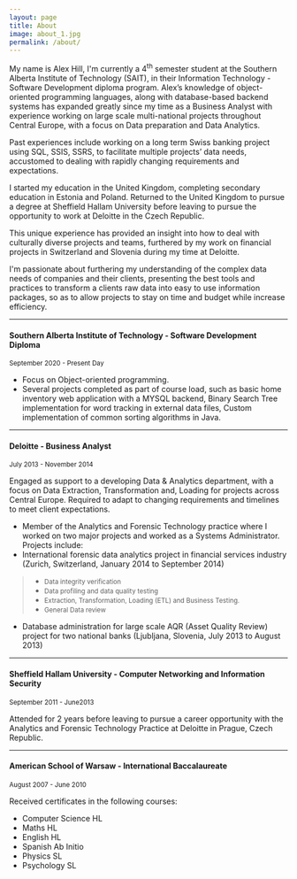 ```yaml
---
layout: page
title: About
image: about_1.jpg
permalink: /about/
---
```


My name is Alex Hill, I'm currently a 4<sup>th</sup> semester student at the Southern Alberta Institute of Technology (SAIT), in their Information Technology - Software Development diploma program. Alex’s knowledge of object-oriented programming languages, along with database-based backend systems has expanded greatly since my time as a Business Analyst with experience working on large scale multi-national projects throughout Central Europe, with a focus on Data preparation and Data Analytics. 

Past experiences include working on a long term Swiss banking project using SQL, SSIS, SSRS, to facilitate multiple projects’ data needs, accustomed to dealing with rapidly changing requirements and expectations.

I started my education in the United Kingdom, completing secondary education in Estonia and Poland. Returned to the United Kingdom to pursue a degree at Sheffield Hallam University before leaving to pursue the opportunity to work at Deloitte in the Czech Republic.

This unique experience has provided an insight into how to deal with culturally diverse projects and teams, furthered by my work on financial projects in Switzerland and Slovenia during my time at Deloitte.

I'm passionate about furthering my understanding of the complex data needs of companies and their clients, presenting the best tools and practices to transform a clients raw data into easy to use information packages, so as to allow projects to stay on time and budget while increase efficiency. 
 
------------------------

#### Southern Alberta Institute of Technology - Software Development Diploma
<small>September 2020 - Present Day</small>

* Focus on Object-oriented programming.
* Several projects completed as part of course load, such as basic home inventory web application with a MYSQL backend, Binary Search Tree implementation for word tracking in external data files, Custom implementation of common sorting algorithms in Java.

------------------------

#### Deloitte - Business Analyst
<small>July 2013 - November 2014</small>

Engaged as support to a developing Data & Analytics department, with a focus on Data Extraction, Transformation and, Loading for projects across Central Europe. Required to adapt to changing requirements and timelines to meet client expectations.
* Member of the Analytics and Forensic Technology practice where I worked on two major projects and worked as a Systems Administrator.
Projects include:
* International forensic data analytics project in financial services industry (Zurich, Switzerland, January 2014 to September 2014)
> * <small>Data integrity verification</small>
> * <small>Data profiling and data quality testing</small>
> * <small>Extraction, Transformation, Loading (ETL) and Business Testing.</small>
> * <small>General Data review</small>
* Database administration for large scale AQR (Asset Quality Review) project for two national banks (Ljubljana, Slovenia, July 2013 to August 2013)

------------------------

#### Sheffield Hallam University - Computer Networking and Information Security
<small>September 2011 -  June2013</small>

Attended for 2 years before leaving to pursue a career opportunity with the Analytics and Forensic Technology Practice at Deloitte in Prague, Czech Republic.

------------------------

#### American School of Warsaw - International Baccalaureate 
<small>August 2007 - June 2010</small>

Received certificates in the following courses:
* Computer Science HL
* Maths HL
* English HL
* Spanish Ab Initio
* Physics SL
* Psychology SL